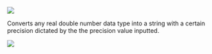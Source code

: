 ﻿![](https://lh5.googleusercontent.com/x5deinZtsWiSprWfCWSvv3jWsuAB54vfTgCfL7SUF65YpHsz6c8sd8XUadorb1i98XmZTMUN50kECyveriSPcRQaIUxETgknkPqMn6USxTaG_saqEEqagbucYp4Y-ER_nc8XOnec)

Converts any real double number data type into a string with a certain precision dictated by the the precision value inputted.

![](https://lh6.googleusercontent.com/JUCxHQDdRHSKUmuSB1glYn8Ab7W_jZ9Ct6D502ce3oZhQrpfBaJDCuxlKTZdOzPllv5G2RdxwWXcQcX4y4U9DlUJBlE6ER0UYUIiahGeCsHcrlr2wUUCMJygfOWdqyjAa3Zrlrn4)
